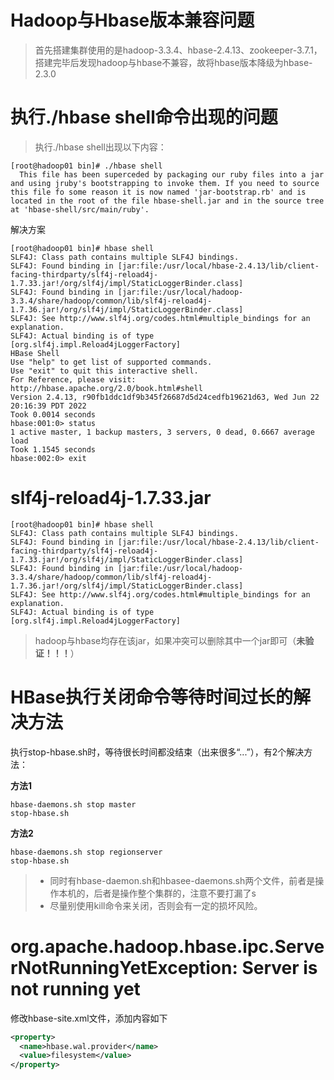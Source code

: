 # Hadoop与Hbase版本兼容问题

>首先搭建集群使用的是hadoop-3.3.4、hbase-2.4.13、zookeeper-3.7.1，搭建完毕后发现hadoop与hbase不兼容，故将hbase版本降级为hbase-2.3.0

# 执行./hbase shell命令出现的问题

>执行./hbase shell出现以下内容：

```shell
[root@hadoop01 bin]# ./hbase shell
  This file has been superceded by packaging our ruby files into a jar and using jruby's bootstrapping to invoke them. If you need to source this file fo some reason it is now named 'jar-bootstrap.rb' and is located in the root of the file hbase-shell.jar and in the source tree at 'hbase-shell/src/main/ruby'.
```

解决方案

```shell
[root@hadoop01 bin]# hbase shell
SLF4J: Class path contains multiple SLF4J bindings.
SLF4J: Found binding in [jar:file:/usr/local/hbase-2.4.13/lib/client-facing-thirdparty/slf4j-reload4j-1.7.33.jar!/org/slf4j/impl/StaticLoggerBinder.class]
SLF4J: Found binding in [jar:file:/usr/local/hadoop-3.3.4/share/hadoop/common/lib/slf4j-reload4j-1.7.36.jar!/org/slf4j/impl/StaticLoggerBinder.class]
SLF4J: See http://www.slf4j.org/codes.html#multiple_bindings for an explanation.
SLF4J: Actual binding is of type [org.slf4j.impl.Reload4jLoggerFactory]
HBase Shell
Use "help" to get list of supported commands.
Use "exit" to quit this interactive shell.
For Reference, please visit: http://hbase.apache.org/2.0/book.html#shell
Version 2.4.13, r90fb1ddc1df9b345f26687d5d24cedfb19621d63, Wed Jun 22 20:16:39 PDT 2022
Took 0.0014 seconds                                                                                                                                                                         
hbase:001:0> status
1 active master, 1 backup masters, 3 servers, 0 dead, 0.6667 average load
Took 1.1545 seconds                                                                                                                                                                         
hbase:002:0> exit

```



# slf4j-reload4j-1.7.33.jar

```shell
[root@hadoop01 bin]# hbase shell
SLF4J: Class path contains multiple SLF4J bindings.
SLF4J: Found binding in [jar:file:/usr/local/hbase-2.4.13/lib/client-facing-thirdparty/slf4j-reload4j-1.7.33.jar!/org/slf4j/impl/StaticLoggerBinder.class]
SLF4J: Found binding in [jar:file:/usr/local/hadoop-3.3.4/share/hadoop/common/lib/slf4j-reload4j-1.7.36.jar!/org/slf4j/impl/StaticLoggerBinder.class]
SLF4J: See http://www.slf4j.org/codes.html#multiple_bindings for an explanation.
SLF4J: Actual binding is of type [org.slf4j.impl.Reload4jLoggerFactory]

```

>hadoop与hbase均存在该jar，如果冲突可以删除其中一个jar即可（**未验证！！！**）



# HBase执行关闭命令等待时间过长的解决方法

执行stop-hbase.sh时，等待很长时间都没结束（出来很多“...”），有2个解决方法：

 

**方法1**

```
hbase-daemons.sh stop master
stop-hbase.sh
```

 

**方法2**

```
hbase-daemons.sh stop regionserver
stop-hbase.sh
```

 

> - 同时有hbase-daemon.sh和hbasee-daemons.sh两个文件，前者是操作本机的，后者是操作整个集群的，注意不要打漏了s
> - 尽量别使用kill命令来关闭，否则会有一定的损坏风险。



# org.apache.hadoop.hbase.ipc.ServerNotRunningYetException: Server is not running yet

修改hbase-site.xml文件，添加内容如下

```xml
<property>
  <name>hbase.wal.provider</name>
  <value>filesystem</value>
</property>
```























